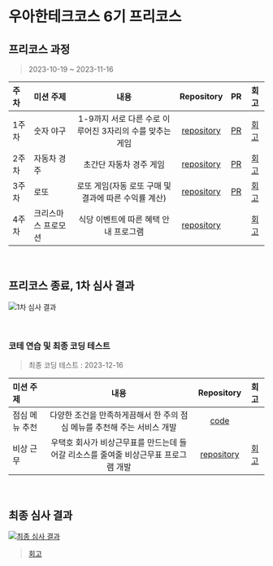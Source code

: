 # 우아한테크코스 6기 프리코스 

## 프리코스 과정

> 2023-10-19 ~ 2023-11-16

| 주차 | 미션 주제 | 내용 | Repository | PR | 회고 |
| :--- | :--- | :---: | :---: | :---: | :---: |
| 1주차 | 숫자 야구 | 1-9까지 서로 다른 수로 이루어진 3자리의 수를 맞추는 게임 | [repository](https://github.com/kyum-q/java-baseball-6.git) | [PR](https://github.com/woowacourse-precourse/java-baseball-6/pull/1287) | [회고](https://kyumq.tistory.com/85) |
| 2주차 | 자동차 경주 | 초간단 자동차 경주 게임 | [repository](https://github.com/kyum-q/java-racingcar-6.git) | [PR](https://github.com/woowacourse-precourse/java-racingcar-6/pull/927) | [회고](https://kyumq.tistory.com/101) |
| 3주차 | 로또 | 로또 게임(자동 로또 구매 및 결과에 따른 수익률 계산) | [repository](https://github.com/kyum-q/java-lotto-6.git) | [PR](https://github.com/woowacourse-precourse/java-lotto-6/pull/1320) | [회고](https://kyumq.tistory.com/103) |
| 4주차 | 크리스마스 프로모션 | 식당 이벤트에 따른 혜택 안내 프로그램 | [repository](https://github.com/kyum-q/java-christmas-6-kyum-q.git) | | [회고](https://kyumq.tistory.com/158) | 

<br>

## 프리코스 종료, 1차 심사 결과

![1차 심사 결과](https://github.com/user-attachments/assets/29afec9d-1578-4736-bff7-07991cd13625)

<br>

### 코테 연습 및 최종 코딩 테스트

> 최종 코딩 테스트 : 2023-12-16

| 미션 주제 | 내용 | Repository | 회고 |
| :--- | :---: | :---: | :---: |
| 점심 메뉴 추천 | 다양한 조건을 만족하게끔해서 한 주의 점심 메뉴를 추천해 주는 서비스 개발 | [code](https://github.com/kyum-q/WoowaPrecourse/tree/main/java-menu-5) | |
|  비상 근무  | 우택호 회사가 비상근무표를 만드는데 들어갈 리소스를 줄여줄 비상근무표 프로그램 개발 | [ repository ](https://github.com/kyum-q/java-oncall-6-kyum-q.git) | [ 회고 ](https://kyumq.tistory.com/188) |


<br>

## 최종 심사 결과

[![최종 심사 결과](https://github.com/user-attachments/assets/32b3eb41-3956-425b-93e4-a2f02f4f7b74)](https://kyumq.tistory.com/189)

> [회고](https://kyumq.tistory.com/189)

